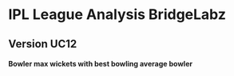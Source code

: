 # IPL League Analysis BridgeLabz
## Version UC12
#### Bowler max wickets with best bowling average bowler